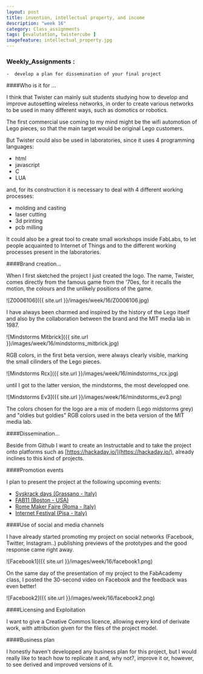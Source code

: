 ```yaml
---
layout: post
title: invention, intellectual property, and income
description: "week 16"
category: Class_assignments
tags: [evalutation, twistercube ]
imagefeature: intellectual_property.jpg
---
```


### Weekly_Assignments :

	-  develop a plan for dissemination of your final project

####Who is it for ...

I think that Twister can mainly suit students studying how to develop and improve autosetting wireless networks, in order to create various networks to be used in many different ways, such as domotics or robotics.

The first commercial use coming to my mind might be the wifi automotion of Lego pieces, so that the main target would be original Lego customers.

But Twister could also be used in laboratories, since it uses 4 programming languages:

- html
- javascript
- C
- LUA

and, for its construction it is necessary to deal with 4 different working processes:

- molding and casting
- laser cutting
- 3d printing
- pcb milling

It could also be a great tool to create small workshops inside FabLabs, to let people acquainted to Internet of Things and to the different working processes present in the laboratories.

####Brand creation...

When I first sketched the project I just created the logo. The name, Twister, comes directly from the famous game from the '70es, for it recalls the motion, the colours and the unlikely positions of the game. 

![Z0006106]({{ site.url }}/images/week/16/Z0006106.jpg)

I have always been charmed and inspired by the history of the Lego itself and also by the collaboration between the brand and the MIT media lab in 1987.

![Mindstorms Mitbrick]({{ site.url }}/images/week/16/mindstorms_mitbrick.jpg)

RGB colors, in the first beta version, were always clearly visible, marking the small cilinders of the Lego pieces. 

![Mindstorms Rcx]({{ site.url }}/images/week/16/mindstorms_rcx.jpg)

until I got to the latter version, the mindstorms, the most developped one. 

![Mindstorms Ev3]({{ site.url }}/images/week/16/mindstorms_ev3.png)

The colors chosen for the logo are a mix of modern (Lego midstorms grey) and "oldies but goldies" RGB colors used in the beta version of the MIT media lab. 


####Dissemination...

Beside from Github I want to create an Instructable and to take the project onto platforms such as [https://hackaday.io/](https://hackaday.io/), already inclines to this kind of projects.

####Promotion events

I plan to present the project at the following upcoming events:

- [Syskrack days (Grassano - Italy)](http://syskrack.org/test-evento)
- [FAB11 (Boston - USA)](http://www.fab11.org)
- [Rome Maker Faire (Roma - Italy)](http://www.makerfairerome.eu/it/)
- [Internet Festival (Pisa - Italy)](http://www.internetfestival.it)



####Use of social and media channels

I have already started promoting my project on social networks (Facebook, Twitter, Instagram..) publishing previews of the prototypes and the good response came right away.

![Facebook1]({{ site.url }}/images/week/16/facebook1.png)

On the same day of the presentation of my project to the FabAcademy class, I posted the 30-second video on Facebook and the feedback was even better! 

![Facebook2]({{ site.url }}/images/week/16/facebook2.png)


####Licensing and Exploitation

I want to give a Creative Commos licence, allowing every kind of derivate work, with attribution given for the files of the project model. 

####Business plan

I honestly haven't developped any business plan for this project, but I would really like to teach how to replicate it and, why not?, improve it or, however, to see derived and improved versions of it.



